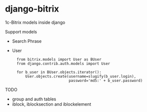 django-bitrix
=============

1c-Bitrix models inside django

Support models

* Search Phrase
* User

        from bitrix.models import User as BUser
        from django.contrib.auth.models import User
        
        for b_user in BUser.objects.iterator():
            User.objects.create(username=slugify(b_user.login),
                                password='md5:' + b_user.password)
       

TODO

* group and auth tables
* iblock, iblocksection and iblockelement
